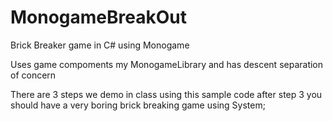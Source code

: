 # MonogameBreakOut
Brick Breaker game in C# using Monogame

Uses game compoments my MonogameLibrary and has descent separation of concern

There are 3 steps we demo in class using this sample code after step 3 you should have a very boring brick breaking game
    using System;
